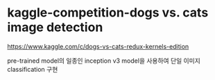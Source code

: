 # kaggle-competition-dogs vs. cats image detection
 https://www.kaggle.com/c/dogs-vs-cats-redux-kernels-edition
 
 pre-trained model의 일종인 inception v3 model을 사용하여 단일 이미지 classification 구현
